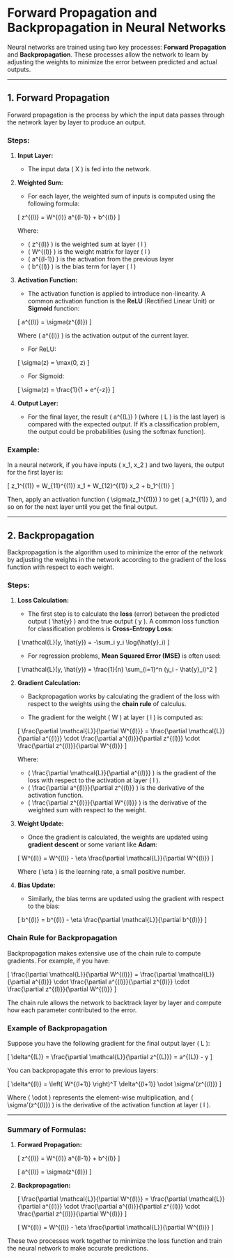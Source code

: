 # Forward Propagation and Backpropagation in Neural Networks

Neural networks are trained using two key processes: **Forward Propagation** and **Backpropagation**. These processes allow the network to learn by adjusting the weights to minimize the error between predicted and actual outputs.

---

## 1. **Forward Propagation**

Forward propagation is the process by which the input data passes through the network layer by layer to produce an output.

### Steps:

1. **Input Layer:**
   - The input data \( X \) is fed into the network.

2. **Weighted Sum:**
   - For each layer, the weighted sum of inputs is computed using the following formula:

   \[
   z^{(l)} = W^{(l)} a^{(l-1)} + b^{(l)}
   \]

   Where:
   - \( z^{(l)} \) is the weighted sum at layer \( l \)
   - \( W^{(l)} \) is the weight matrix for layer \( l \)
   - \( a^{(l-1)} \) is the activation from the previous layer
   - \( b^{(l)} \) is the bias term for layer \( l \)

3. **Activation Function:**
   - The activation function is applied to introduce non-linearity. A common activation function is the **ReLU** (Rectified Linear Unit) or **Sigmoid** function:

   \[
   a^{(l)} = \sigma(z^{(l)})
   \]

   Where \( a^{(l)} \) is the activation output of the current layer.
   - For ReLU:

   \[
   \sigma(z) = \max(0, z)
   \]

   - For Sigmoid:

   \[
   \sigma(z) = \frac{1}{1 + e^{-z}}
   \]

4. **Output Layer:**
   - For the final layer, the result \( a^{(L)} \) (where \( L \) is the last layer) is compared with the expected output. If it’s a classification problem, the output could be probabilities (using the softmax function).

### Example:

In a neural network, if you have inputs \( x_1, x_2 \) and two layers, the output for the first layer is:

\[
z_1^{(1)} = W_{11}^{(1)} x_1 + W_{12}^{(1)} x_2 + b_1^{(1)}
\]

Then, apply an activation function \( \sigma(z_1^{(1)}) \) to get \( a_1^{(1)} \), and so on for the next layer until you get the final output.

---

## 2. **Backpropagation**

Backpropagation is the algorithm used to minimize the error of the network by adjusting the weights in the network according to the gradient of the loss function with respect to each weight.

### Steps:

1. **Loss Calculation:**
   - The first step is to calculate the **loss** (error) between the predicted output \( \hat{y} \) and the true output \( y \). A common loss function for classification problems is **Cross-Entropy Loss**:

   \[
   \mathcal{L}(y, \hat{y}) = -\sum_i y_i \log(\hat{y}_i)
   \]

   - For regression problems, **Mean Squared Error (MSE)** is often used:

   \[
   \mathcal{L}(y, \hat{y}) = \frac{1}{n} \sum_{i=1}^n (y_i - \hat{y}_i)^2
   \]

2. **Gradient Calculation:**
   - Backpropagation works by calculating the gradient of the loss with respect to the weights using the **chain rule** of calculus.

   - The gradient for the weight \( W \) at layer \( l \) is computed as:

   \[
   \frac{\partial \mathcal{L}}{\partial W^{(l)}} = \frac{\partial \mathcal{L}}{\partial a^{(l)}} \cdot \frac{\partial a^{(l)}}{\partial z^{(l)}} \cdot \frac{\partial z^{(l)}}{\partial W^{(l)}}
   \]

   Where:
   - \( \frac{\partial \mathcal{L}}{\partial a^{(l)}} \) is the gradient of the loss with respect to the activation at layer \( l \).
   - \( \frac{\partial a^{(l)}}{\partial z^{(l)}} \) is the derivative of the activation function.
   - \( \frac{\partial z^{(l)}}{\partial W^{(l)}} \) is the derivative of the weighted sum with respect to the weight.

3. **Weight Update:**
   - Once the gradient is calculated, the weights are updated using **gradient descent** or some variant like **Adam**:

   \[
   W^{(l)} = W^{(l)} - \eta \frac{\partial \mathcal{L}}{\partial W^{(l)}}
   \]

   Where \( \eta \) is the learning rate, a small positive number.

4. **Bias Update:**
   - Similarly, the bias terms are updated using the gradient with respect to the bias:

   \[
   b^{(l)} = b^{(l)} - \eta \frac{\partial \mathcal{L}}{\partial b^{(l)}}
   \]

### Chain Rule for Backpropagation

Backpropagation makes extensive use of the chain rule to compute gradients. For example, if you have:

\[
\frac{\partial \mathcal{L}}{\partial W^{(l)}} = \frac{\partial \mathcal{L}}{\partial a^{(l)}} \cdot \frac{\partial a^{(l)}}{\partial z^{(l)}} \cdot \frac{\partial z^{(l)}}{\partial W^{(l)}}
\]

The chain rule allows the network to backtrack layer by layer and compute how each parameter contributed to the error.

### Example of Backpropagation

Suppose you have the following gradient for the final output layer \( L \):

\[
\delta^{(L)} = \frac{\partial \mathcal{L}}{\partial z^{(L)}} = a^{(L)} - y
\]

You can backpropagate this error to previous layers:

\[
\delta^{(l)} = \left( W^{(l+1)} \right)^T \delta^{(l+1)} \odot \sigma'(z^{(l)})
\]

Where \( \odot \) represents the element-wise multiplication, and \( \sigma'(z^{(l)}) \) is the derivative of the activation function at layer \( l \).

---

### Summary of Formulas:

1. **Forward Propagation:**

   \[
   z^{(l)} = W^{(l)} a^{(l-1)} + b^{(l)}
   \]
   
   \[
   a^{(l)} = \sigma(z^{(l)})
   \]

2. **Backpropagation:**

   \[
   \frac{\partial \mathcal{L}}{\partial W^{(l)}} = \frac{\partial \mathcal{L}}{\partial a^{(l)}} \cdot \frac{\partial a^{(l)}}{\partial z^{(l)}} \cdot \frac{\partial z^{(l)}}{\partial W^{(l)}}
   \]
   
   \[
   W^{(l)} = W^{(l)} - \eta \frac{\partial \mathcal{L}}{\partial W^{(l)}}
   \]

These two processes work together to minimize the loss function and train the neural network to make accurate predictions.
